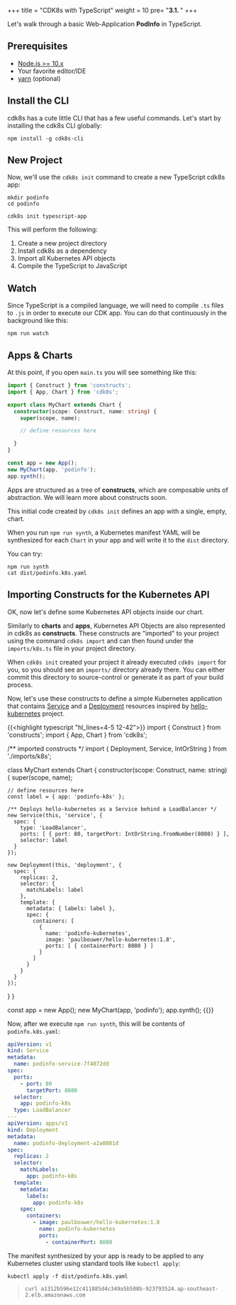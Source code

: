 +++
title = "CDK8s with TypeScript"
weight = 10
pre= "<b>3.1. </b>"
+++


Let's walk through a basic Web-Application **PodInfo** in TypeScript.

## Prerequisites

 - [Node.js >= 10.x](https://nodejs.org/en/)
 - Your favorite editor/IDE
 - [yarn](https://yarnpkg.com/) (optional)

## Install the CLI

cdk8s has a cute little CLI that has a few useful commands. Let's start by
installing the cdk8s CLI globally:

```shell
npm install -g cdk8s-cli
```

## New Project

Now, we'll use the `cdk8s init` command to create a new TypeScript cdk8s app:

```console
mkdir podinfo
cd podinfo

cdk8s init typescript-app
```

This will perform the following:

1. Create a new project directory
2. Install cdk8s as a dependency
3. Import all Kubernetes API objects
4. Compile the TypeScript to JavaScript

## Watch

Since TypeScript is a compiled language, we will need to compile `.ts` files to
`.js` in order to execute our CDK app. You can do that continuously in the
background like this:

```shell
npm run watch
```

## Apps & Charts

At this point, if you open `main.ts` you will see something like this:

```ts
import { Construct } from 'constructs';
import { App, Chart } from 'cdk8s';

export class MyChart extends Chart {
  constructor(scope: Construct, name: string) {
    super(scope, name);

    // define resources here

  }
}

const app = new App();
new MyChart(app, 'podinfo');
app.synth();
```

Apps are structured as a tree of **constructs**, which are composable units of
abstraction. We will learn more about constructs soon.

This initial code created by `cdk8s init` defines an app with a single, empty,
chart.

When you run `npm run synth`, a Kubernetes manifest YAML will be synthesized for
each `Chart` in your app and will write it to the `dist` directory.

You can try:

```shell
npm run synth
cat dist/podinfo.k8s.yaml
```

## Importing Constructs for the Kubernetes API

OK, now let's define some Kubernetes API objects inside our chart.

Similarly to **charts** and **apps**, Kubernetes API Objects are also
represented in cdk8s as **constructs**. These constructs are "imported" to your
project using the command `cdk8s import` and can then found under the
`imports/k8s.ts` file in your project directory.

When `cdk8s init` created your project it already executed `cdk8s import` for
you, so you should see an `imports/` directory already there. You can either
commit this directory to source-control or generate it as part of your build
process.

Now, let's use these constructs to define a simple Kubernetes application that
contains
[Service](https://kubernetes.io/docs/concepts/services-networking/service) and a
[Deployment](https://kubernetes.io/docs/concepts/workloads/controllers/deployment)
resources inspired by [hello-kubernetes](https://github.com/paulbouwer/hello-kubernetes) project.


{{<highlight typescript "hl_lines=4-5 12-42">}}
import { Construct } from 'constructs';
import { App, Chart } from 'cdk8s';

/** imported constructs */
import { Deployment, Service, IntOrString } from './imports/k8s';

class MyChart extends Chart {
  constructor(scope: Construct, name: string) {
    super(scope, name);

    // define resources here
    const label = { app: 'podinfo-k8s' };

    /** Deploys hello-kubernetes as a Service behind a LoadBalancer */
    new Service(this, 'service', {
      spec: {
        type: 'LoadBalancer',
        ports: [ { port: 80, targetPort: IntOrString.fromNumber(8080) } ],
        selector: label
      }
    });

    new Deployment(this, 'deployment', {
      spec: {
        replicas: 2,
        selector: {
          matchLabels: label
        },
        template: {
          metadata: { labels: label },
          spec: {
            containers: [
              {
                name: 'podinfo-kubernetes',
                image: 'paulbouwer/hello-kubernetes:1.8',
                ports: [ { containerPort: 8080 } ]
              }
            ]
          }
        }
      }
    });
  }
}

const app = new App();
new MyChart(app, 'podinfo');
app.synth();
{{</highlight>}}

Now, after we execute `npm run synth`, this will be contents of
`podinfo.k8s.yaml`:

```yaml
apiVersion: v1
kind: Service
metadata:
  name: podinfo-service-7f4072dd
spec:
  ports:
    - port: 80
      targetPort: 8080
  selector:
    app: podinfo-k8s
  type: LoadBalancer
---
apiVersion: apps/v1
kind: Deployment
metadata:
  name: podinfo-deployment-a2a0881d
spec:
  replicas: 2
  selector:
    matchLabels:
      app: podinfo-k8s
  template:
    metadata:
      labels:
        app: podinfo-k8s
    spec:
      containers:
        - image: paulbouwer/hello-kubernetes:1.8
          name: podinfo-kubernetes
          ports:
            - containerPort: 8080
```

The manifest synthesized by your app is ready to be applied to any Kubernetes
cluster using standard tools like `kubectl apply`:

```console
kubectl apply -f dist/podinfo.k8s.yaml
```

> `curl a1312b596e12c411885d4c349a5b508b-923793524.ap-southeast-2.elb.amazonaws.com`